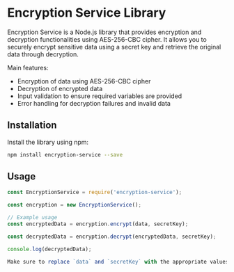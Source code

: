 # Encryption Service Library

Encryption Service is a Node.js library that provides encryption and decryption functionalities using AES-256-CBC cipher. It allows you to securely encrypt sensitive data using a secret key and retrieve the original data through decryption.

Main features:
- Encryption of data using AES-256-CBC cipher
- Decryption of encrypted data
- Input validation to ensure required variables are provided
- Error handling for decryption failures and invalid data

## Installation

Install the library using npm:

```sh
npm install encryption-service --save
```

## Usage


```javascript
const EncryptionService = require('encryption-service');

const encryption = new EncryptionService();

// Example usage
const encryptedData = encryption.encrypt(data, secretKey);

const decryptedData = encryption.decrypt(encryptedData, secretKey);

console.log(decryptedData);

Make sure to replace `data` and `secretKey` with the appropriate values for encryption and decryption.


